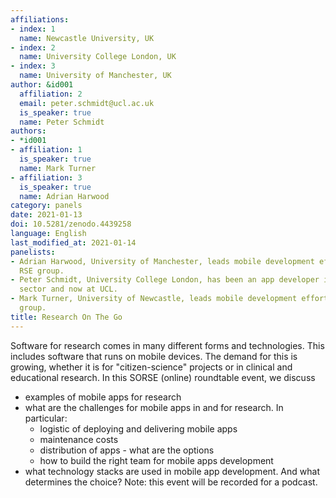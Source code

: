 ```yaml
---
affiliations:
- index: 1
  name: Newcastle University, UK
- index: 2
  name: University College London, UK
- index: 3
  name: University of Manchester, UK
author: &id001
  affiliation: 2
  email: peter.schmidt@ucl.ac.uk
  is_speaker: true
  name: Peter Schmidt
authors:
- *id001
- affiliation: 1
  is_speaker: true
  name: Mark Turner
- affiliation: 3
  is_speaker: true
  name: Adrian Harwood
category: panels
date: 2021-01-13
doi: 10.5281/zenodo.4439258
language: English
last_modified_at: 2021-01-14
panelists:
- Adrian Harwood, University of Manchester, leads mobile development efforts in his
  RSE group.
- Peter Schmidt, University College London, has been an app developer in the private
  sector and now at UCL.
- Mark Turner, University of Newcastle, leads mobile development efforts in his RSE
  group.
title: Research On The Go
---
```


Software for research comes in many different forms and technologies. This includes software that runs on mobile devices. The demand for this is growing, whether it is for "citizen-science" projects or in clinical and educational research. In this SORSE (online) roundtable event, we discuss
* examples of mobile apps for research
* what are the challenges for mobile apps in and for research. In particular:
  * logistic of deploying and delivering mobile apps
  * maintenance costs
  * distribution of apps - what are the options
  * how to build the right team for mobile apps development
* what technology stacks are used in mobile app development. And what determines the choice?
Note: this event will be recorded for a podcast.